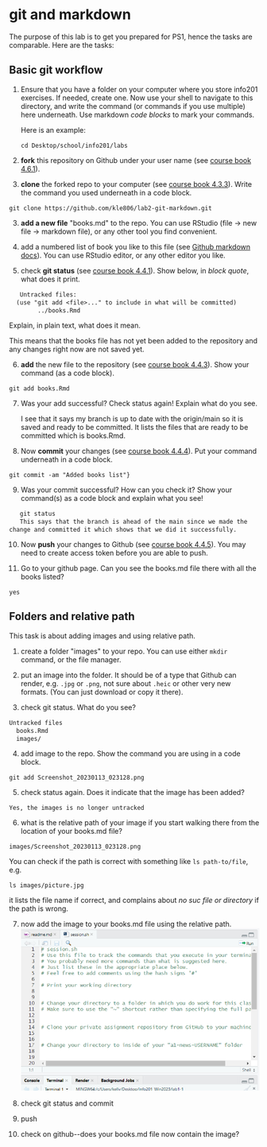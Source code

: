 # git and markdown

The purpose of this lab is to get you prepared for PS1, hence the
tasks are comparable.  Here are the tasks:

## Basic git workflow

1. Ensure that you have a folder on your computer where you store
   info201 exercises.  If needed, create one.  Now use your shell to
   navigate to this directory, and write the command (or commands if
   you use multiple) here underneath.  Use markdown _code blocks_ to
   mark your commands.
   
   Here is an example:
   ```
   cd Desktop/school/info201/labs
   ```

1. **fork** this repository on Github under your user name (see
   [course book 4.6.1](https://faculty.washington.edu/otoomet/info201-book/git-basics.html#forking-and-cloning)).

2. **clone** the forked repo to your computer (see [course
   book 4.3.3](https://faculty.washington.edu/otoomet/info201-book/git-basics.html#git-basics-getting-creating)).
   Write the command you
   used underneath in a code block.
```  
git clone https://github.com/kle806/lab2-git-markdown.git
```

3. **add a new file** "books.md" to the repo.  You can use RStudio
   (file -> new file -> markdown file), or any other tool you find
   convenient.
   
4. add a numbered list of book you like to this file
   (see [Github markdown
   docs](https://docs.github.com/en/get-started/writing-on-github/getting-started-with-writing-and-formatting-on-github/basic-writing-and-formatting-syntax)). 
   You can use
   RStudio editor, or any other editor you like.
   
5. check **git status** (see [course book
   4.4.1](https://faculty.washington.edu/otoomet/info201-book/git-basics.html#git-basics-situational-awareness)).
   Show below, in _block quote_, what does it print.
```
   Untracked files:
  (use "git add <file>..." to include in what will be committed)
        ../books.Rmd
```
   
   Explain, in plain text, what does it mean.
   
   This means that the books file has not yet been added to the repository and any changes right now are not saved yet.
   
6. **add** the new file to the repository (see [course book
  4.4.3](https://faculty.washington.edu/otoomet/info201-book/git-basics.html#git-basics-working-adding)).
  Show your command (as a
  code block).

```  
git add books.Rmd
```

7. Was your add successful?  Check status again!  Explain what do you
   see.
   
   I see that it says my branch is up to date with the origin/main so it is saved and ready to be committed. It lists the files that are ready to be committed which is books.Rmd.
   
8. Now **commit** your changes (see [course book
   4.4.4](https://faculty.washington.edu/otoomet/info201-book/git-basics.html#git-basics-working-committing)). 
   Put your command underneath in a code block.
```   
git commit -am "Added books list"}
```

9. Was your commit successful?  How can you check it?  Show your
   command(s) as a code block and explain what you see!
```
   git status
   This says that the branch is ahead of the main since we made the change and committed it which shows that we did it successfully.
```   
   
10. Now **push** your changes to Github (see [course book 4.4.5](https://faculty.washington.edu/otoomet/info201-book/git-basics.html#git-basics-working-pushing)).  You may
   need to create access token before you are able to push.
   
11. Go to your github page.  Can you see the books.md file there with
    all the books listed?
```
yes
```

## Folders and relative path

This task is about adding images and using relative path.

1. create a folder "images" to your repo.  You can use either `mkdir`
   command, or the file manager.

2. put an image into the folder.  It should be of a type that Github
   can render, e.g. `.jpg` or `.png`, not sure about `.heic` or other
   very new formats.  (You can just download or copy it there).
   
3. check git status.  What do you see?
```
Untracked files
  books.Rmd
  images/
```

4. add image to the repo.  Show the command you are using in a code
   block.
```   
git add Screenshot_20230113_023128.png
```

5. check status again.  Does it indicate that the image has been
   added?
```
Yes, the images is no longer untracked
```

6. what is the relative path of your image if you start walking there
   from the location of your books.md file?
```
images/Screenshot_20230113_023128.png
```

   You can check if the path is correct with something like `ls
   path-to/file`, e.g.
   ```
   ls images/picture.jpg
   ```
   it lists the file name if correct, and complains about _no suc file
   or directory_ if the path is wrong.
   
7. now add the image to your books.md file using the relative path.
![Image](images/Screenshot_20230113_023128.png)

8. check git status and commit

9. push

10. check on github--does your books.md file now contain the image?

